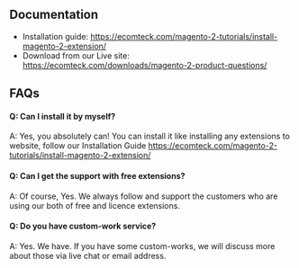 ## Documentation

- Installation guide: https://ecomteck.com/magento-2-tutorials/install-magento-2-extension/
- Download from our Live site: https://ecomteck.com/downloads/magento-2-product-questions/

## FAQs

#### Q: Can I install it by myself?
A: Yes, you absolutely can! You can install it like installing any extensions to website, follow our Installation Guide https://ecomteck.com/magento-2-tutorials/install-magento-2-extension/

#### Q: Can I get the support with free extensions?
A: Of course, Yes. We always follow and support the customers who are using our both of free and licence extensions.

#### Q: Do you have custom-work service?
A: Yes. We have. If you have some custom-works, we will discuss more about those via live chat or email address. 